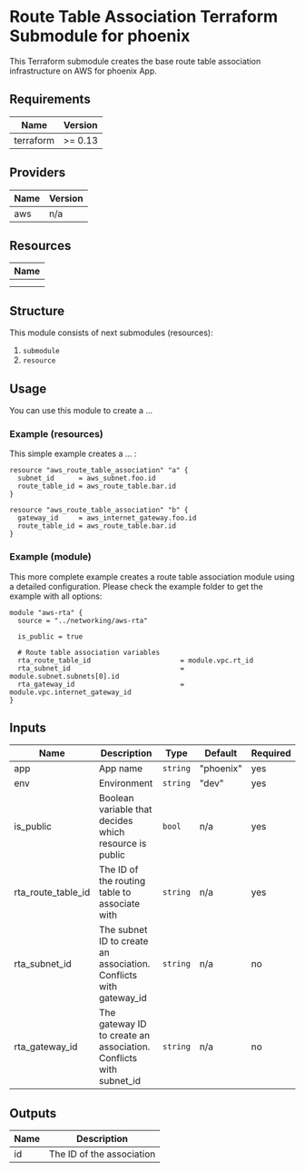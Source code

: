 # Route Table Association Terraform Submodule for phoenix #

This Terraform submodule creates the base route table association infrastructure on AWS for phoenix App.

<!-- BEGINNING OF PRE-COMMIT-TERRAFORM DOCS HOOK -->
## Requirements

| Name      | Version |
|-----------|---------|
| terraform | >= 0.13 |

## Providers

| Name | Version |
|------|---------|
| aws  | n/a     |

## Resources

| Name |
|------|
|  |
|  |

## Structure
This module consists of next submodules (resources):
1. `submodule`
2. `resource`



## Usage

You can use this module to create a ...

### Example (resources)

This simple example creates a ... :

```
resource "aws_route_table_association" "a" {
  subnet_id      = aws_subnet.foo.id
  route_table_id = aws_route_table.bar.id
}
```

```
resource "aws_route_table_association" "b" {
  gateway_id     = aws_internet_gateway.foo.id
  route_table_id = aws_route_table.bar.id
}
```

### Example (module)

This more complete example creates a route table association module using a detailed configuration. Please check the example folder to get the example with all options:

```
module "aws-rta" {
  source = "../networking/aws-rta"

  is_public = true

  # Route table association variables
  rta_route_table_id                      = module.vpc.rt_id
  rta_subnet_id                           = module.subnet.subnets[0].id
  rta_gateway_id                          = module.vpc.internet_gateway_id
}

```



## Inputs

| Name                                         | Description                                                                                                                                                                                                                                                                                                                                                                                                                                                                                                                                                       | Type          | Default                 | Required |
|----------------------------------------------|-------------------------------------------------------------------------------------------------------------------------------------------------------------------------------------------------------------------------------------------------------------------------------------------------------------------------------------------------------------------------------------------------------------------------------------------------------------------------------------------------------------------------------------------------------------------|---------------|-------------------------|----------|
| app                                          | App name                                                                                                                                                                                                                                                                                                                                                                                                                                                                                                                                                          | `string`      | "phoenix"                | yes      |
| env                                          | Environment                                                                                                                                                                                                                                                                                                                                                                                                                                                                                                                                                       | `string`      | "dev"                   | yes      |
| is_public                                          |  Boolean variable that decides which resource is public                                                                                                                                                                                                                                                                                                                                                                                                                                                                                                                                                      | `bool`      | n/a                   | yes      |
| rta_route_table_id                          | The ID of the routing table to associate with                                                                                                                                                                                                                                                                                                                                                                                                                                                                                                                                   | `string`      | n/a    | yes       |
| rta_subnet_id                          | The subnet ID to create an association. Conflicts with gateway_id                                                                                                                                                                                                                                                                                                                                                                                                                                                                                                                                   | `string`      | n/a    | no       |
| rta_gateway_id                          | The gateway ID to create an association. Conflicts with subnet_id                                                                                                                                                                                                                                                                                                                                                                                                                                                                                                                                   | `string`      | n/a    | no       |

## Outputs

| Name                  | Description                                |
|-----------------------|--------------------------------------------|
| id   | The ID of the association |


<!-- END OF PRE-COMMIT-TERRAFORM DOCS HOOK -->
